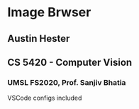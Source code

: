 # Image Brwser
## Austin Hester
## CS 5420 - Computer Vision
### UMSL FS2020, Prof. Sanjiv Bhatia

VSCode configs included
